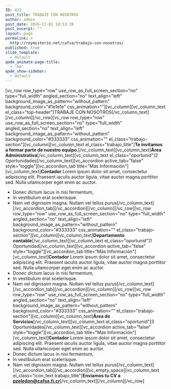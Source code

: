 ```yaml
---
ID: 421
post_title: TRABAJE CON NOSOTROS
author: admin
post_date: 2016-11-01 10:53:38
post_excerpt: ""
layout: page
permalink: >
  http://reymisterio.net/cafsa/trabajo-con-nosotros/
published: true
slide_template:
  - default
qode_animate-page-title:
  - 'no'
qode_show-sidebar:
  - default
---
```

[vc_row row_type="row" use_row_as_full_screen_section="no" type="full_width" angled_section="no" text_align="left" background_image_as_pattern="without_pattern" background_color="#1e1e1e" css_animation=""][vc_column][vc_column_text el_class="top-header"]<span class="colortext">TRABAJE CON </span> <span class="require"> NOSOTROS</span>[/vc_column_text][/vc_column][/vc_row][vc_row row_type="row" use_row_as_full_screen_section="no" type="full_width" angled_section="no" text_align="left" background_image_as_pattern="without_pattern" background_color="#333333" css_animation="" el_class="trabajo-section"][vc_column][vc_column_text el_class="trabajo_title"]<strong>Te invitamos a formar parte de nuestro equipo.</strong>[/vc_column_text][vc_column_text]<b>Área Administrativa</b>[/vc_column_text][vc_column_text el_class="oportunid"]2 Oportunidades[/vc_column_text][vc_accordion active_tab="false" style="toggle"][vc_accordion_tab title="Más Información"][vc_column_text]<strong>Contador</strong>
Lorem ipsum dolor sit amet, consectetur adipiscing elit. Praesent iaculis auctor ligula, vitae auctor magna porttitor sed.
Nulla ullamcorper eget enim ac auctor.
- Donec dictum lacus in nisi fermentum,
- In vestibulum erat scelerisque.
- Nam vel dignissim magna. Nullam vel tellus purus[/vc_column_text][/vc_accordion_tab][/vc_accordion][/vc_column][/vc_row][vc_row row_type="row" use_row_as_full_screen_section="no" type="full_width" angled_section="no" text_align="left" background_image_as_pattern="without_pattern" background_color="#333333" css_animation="" el_class="trabajo-section"][vc_column][vc_column_text]<b>Departamento contable</b>[/vc_column_text][vc_column_text el_class="oportunid"]1 Oportunidad[/vc_column_text][vc_accordion active_tab="false" style="toggle"][vc_accordion_tab title="Más Información"][vc_column_text]<strong>Contador</strong>
Lorem ipsum dolor sit amet, consectetur adipiscing elit. Praesent iaculis auctor ligula, vitae auctor magna porttitor sed.
Nulla ullamcorper eget enim ac auctor.
- Donec dictum lacus in nisi fermentum,
- In vestibulum erat scelerisque.
- Nam vel dignissim magna. Nullam vel tellus purus[/vc_column_text][/vc_accordion_tab][/vc_accordion][/vc_column][/vc_row][vc_row row_type="row" use_row_as_full_screen_section="no" type="full_width" angled_section="no" text_align="left" background_image_as_pattern="without_pattern" background_color="#333333" css_animation="" el_class="trabajo-section"][vc_column][vc_column_text]<b>Área de Servicios</b>[/vc_column_text][vc_column_text el_class="oportunid"]3 Oportunidades[/vc_column_text][vc_accordion active_tab="false" style="toggle"][vc_accordion_tab title="Más Información"][vc_column_text]<strong>Contador</strong>
Lorem ipsum dolor sit amet, consectetur adipiscing elit. Praesent iaculis auctor ligula, vitae auctor magna porttitor sed.
Nulla ullamcorper eget enim ac auctor.
- Donec dictum lacus in nisi fermentum,
- In vestibulum erat scelerisque.
- Nam vel dignissim magna. Nullam vel tellus purus[/vc_column_text][/vc_accordion_tab][/vc_accordion][vc_empty_space][vc_column_text el_class="icon_text trabajo_title"]<strong>Envíamos tu CV a pzeledon@cafsa.fi.cr</strong>[/vc_column_text][/vc_column][/vc_row]